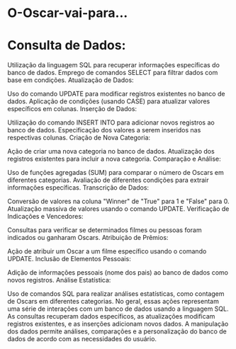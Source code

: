 # O-Oscar-vai-para...

# Consulta de Dados:

Utilização da linguagem SQL para recuperar informações específicas do banco de dados.
Emprego de comandos SELECT para filtrar dados com base em condições.
Atualização de Dados:

Uso do comando UPDATE para modificar registros existentes no banco de dados.
Aplicação de condições (usando CASE) para atualizar valores específicos em colunas.
Inserção de Dados:

Utilização do comando INSERT INTO para adicionar novos registros ao banco de dados.
Especificação dos valores a serem inseridos nas respectivas colunas.
Criação de Nova Categoria:

Ação de criar uma nova categoria no banco de dados.
Atualização dos registros existentes para incluir a nova categoria.
Comparação e Análise:

Uso de funções agregadas (SUM) para comparar o número de Oscars em diferentes categorias.
Avaliação de diferentes condições para extrair informações específicas.
Transcrição de Dados:

Conversão de valores na coluna "Winner" de "True" para 1 e "False" para 0.
Atualização massiva de valores usando o comando UPDATE.
Verificação de Indicações e Vencedores:

Consultas para verificar se determinados filmes ou pessoas foram indicados ou ganharam Oscars.
Atribuição de Prêmios:

Ação de atribuir um Oscar a um filme específico usando o comando UPDATE.
Inclusão de Elementos Pessoais:

Adição de informações pessoais (nome dos pais) ao banco de dados como novos registros.
Análise Estatística:

Uso de comandos SQL para realizar análises estatísticas, como contagem de Oscars em diferentes categorias.
No geral, essas ações representam uma série de interações com um banco de dados usando a linguagem SQL. As consultas recuperam dados específicos, as atualizações modificam registros existentes, e as inserções adicionam novos dados. A manipulação dos dados permite análises, comparações e a personalização do banco de dados de acordo com as necessidades do usuário.